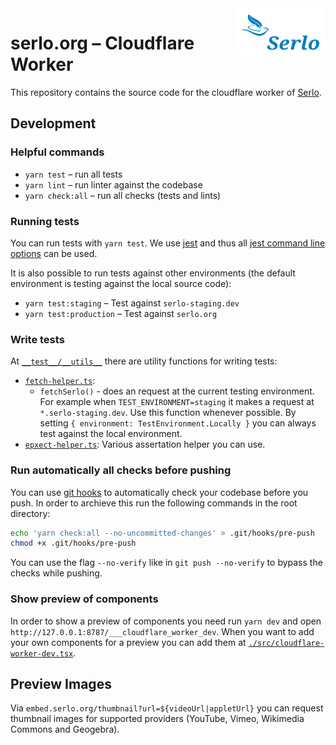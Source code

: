 <img src="https://raw.githubusercontent.com/serlo/frontend/staging/apps/web/public/_assets/img/serlo-logo-gh.svg" alt="Serlo Logo" title="Serlo" align="right" height="75" />

# serlo.org – Cloudflare Worker

This repository contains the source code for the cloudflare worker of [Serlo](https://serlo.org/).

## Development

### Helpful commands

- `yarn test` – run all tests
- `yarn lint` – run linter against the codebase
- `yarn check:all` – run all checks (tests and lints)

### Running tests

You can run tests with `yarn test`. We use [jest](https://jestjs.io/) and thus all [jest command line options](https://jestjs.io/docs/en/cli) can be used.

It is also possible to run tests against other environments (the default environment is testing against the local source code):

- `yarn test:staging` – Test against `serlo-staging.dev`
- `yarn test:production` – Test against `serlo.org`

### Write tests

At [`__test__/__utils__`](./__tests__/__utils__) there are utility functions for writing tests:

- [`fetch-helper.ts`](./__tests__/__utils__/fetch-helper.ts):
  - `fetchSerlo()` - does an request at the current testing environment. For example when `TEST_ENVIRONMENT=staging` it makes a request at `*.serlo-staging.dev`. Use this function whenever possible. By setting `{ environment: TestEnvironment.Locally }` you can always test against the local environment.
- [`epxect-helper.ts`](./__tests__/__utils__/expect-helper.ts): Various assertation helper you can use.

### Run automatically all checks before pushing

You can use [git hooks](https://git-scm.com/book/en/v2/Customizing-Git-Git-Hooks) to automatically check your codebase before you push. In order to archieve this run the following commands in the root directory:

```sh
echo 'yarn check:all --no-uncommitted-changes' > .git/hooks/pre-push
chmod +x .git/hooks/pre-push
```

You can use the flag `--no-verify` like in `git push --no-verify` to bypass the checks while pushing.

### Show preview of components

In order to show a preview of components you need run `yarn dev` and open `http://127.0.0.1:8787/___cloudflare_worker_dev`. When you want to add your own components for a preview you can add them at [`./src/cloudflare-worker-dev.tsx`](./src/cloudflare-worker-dev.tsx).

## Preview Images

Via `embed.serlo.org/thumbnail?url=${videoUrl|appletUrl}` you can request thumbnail images for supported providers (YouTube, Vimeo, Wikimedia Commons and Geogebra).
